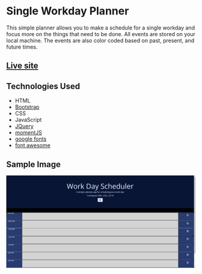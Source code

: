 # Single Workday Planner

This simple planner allows you to make a schedule for a single workday and focus more on the things that need to be done.  All events are stored on your local machine.  The events are also color coded based on past, present, and future times.

## [Live site](https://relentlessnc.github.io/Single_Workday_Planner/)

## Technologies Used

- HTML
- [Bootstrap](https://getbootstrap.com/)
- CSS
- JavaScript
- [JQuery](https://jquery.com/)
- [momentJS](https://momentjs.com/)
- [google fonts](https://fonts.google.com/icons)
- [font awesome](https://fontawesome.com/)

## Sample Image

![Sample Image](./assets/images/sitescreenshot.png)
